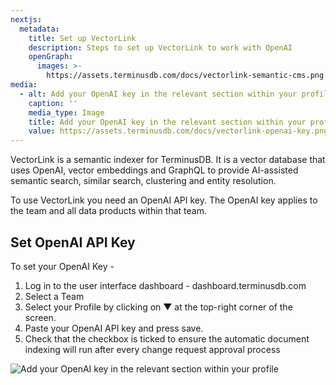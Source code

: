 ```yaml
---
nextjs:
  metadata:
    title: Set up VectorLink
    description: Steps to set up VectorLink to work with OpenAI
    openGraph:
      images: >-
        https://assets.terminusdb.com/docs/vectorlink-semantic-cms.png
media:
  - alt: Add your OpenAI key in the relevant section within your profile
    caption: ''
    media_type: Image
    title: Add your OpenAI key in the relevant section within your profile
    value: https://assets.terminusdb.com/docs/vectorlink-openai-key.png
---
```


VectorLink is a semantic indexer for TerminusDB. It is a vector database that uses OpenAI, vector embeddings and GraphQL to provide AI-assisted semantic search, similar search, clustering and entity resolution.

To use VectorLink you need an OpenAI API key. The OpenAI key applies to the team and all data products within that team.

## Set OpenAI API Key

To set your OpenAI Key -

1.  Log in to the user interface dashboard - dashboard.terminusdb.com
2.  Select a Team
3.  Select your Profile by clicking on ▼ at the top-right corner of the screen.
4.  Paste your OpenAI API key and press save.
5.  Check that the checkbox is ticked to ensure the automatic document indexing will run after every change request approval process

![Add your OpenAI key in the relevant section within your profile](https://assets.terminusdb.com/docs/vectorlink-openai-key.png)
